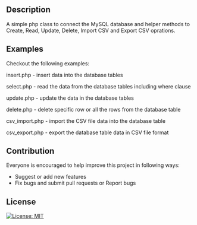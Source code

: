 ## Description
A simple php class to connect the MySQL database and helper methods to Create, Read, Update, Delete, Import CSV and Export CSV oprations.

## Examples
Checkout the following examples:

insert.php      - insert data into the database tables

select.php      - read the data from the database tables including where clause

update.php      - update the data in the database tables

delete.php      - delete specific row or all the rows from the database table

csv_import.php  - import the CSV file data into the database table

csv_export.php  - export the database table data in CSV file format

## Contribution
Everyone is encouraged to help improve this project in following ways:
- Suggest or add new features
- Fix bugs and submit pull requests or Report bugs

## License
[![License: MIT](https://img.shields.io/badge/License-MIT-blue.svg)](https://opensource.org/licenses/MIT)
